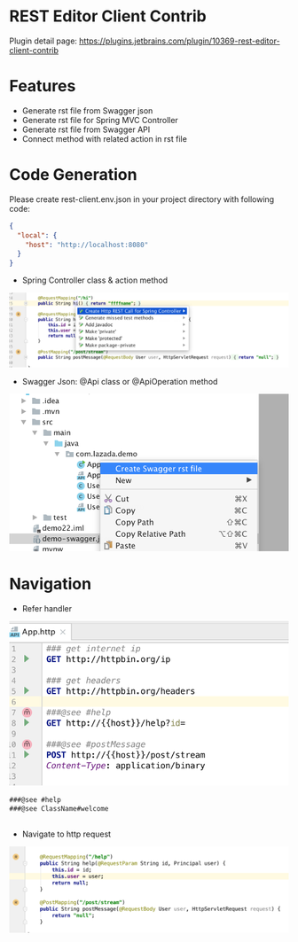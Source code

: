 REST Editor Client Contrib
==========================
Plugin detail page: https://plugins.jetbrains.com/plugin/10369-rest-editor-client-contrib

# Features

* Generate rst file from Swagger json
* Generate rst file for Spring MVC Controller
* Generate rst file from Swagger API
* Connect method with related action in rst file

# Code Generation

Please create  rest-client.env.json in your project directory with following code:

```json
{
  "local": {
    "host": "http://localhost:8080"
  }
}
```

* Spring Controller class & action method

![](.README_images/generate_controller_request.png)

* Swagger Json: @Api class or @ApiOperation method

![](.README_images/generate_swagger_rest.png)

# Navigation

* Refer handler

![](.README_images/java_method_refer.png)

```
###@see #help
###@see ClassName#welcome 
 
```

* Navigate to http request

![Navigate To Http Request](.README_images/navigate_to_http_request.png)

